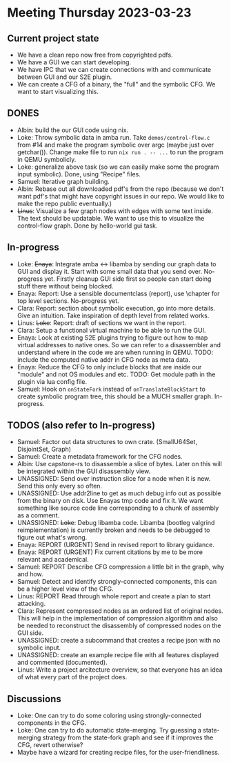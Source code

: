# Meeting Thursday 2023-03-23

## Current project state
- We have a clean repo now free from copyrighted pdfs.
- We have a GUI we can start developing.
- We have IPC that we can create connections with and communicate between GUI
  and our S2E plugin.
- We can create a CFG of a binary, the "full" and the symbolic CFG. We want to
  start visualizing this.

## DONES
- Albin: build the our GUI code using nix.
- Loke: Throw symbolic data in amba run. Take `demos/control-flow.c` from
  #14 and make the program symbolic over argc (maybe just over getchar()).
  Change make file to run `nix run . -- ...` to run the program in QEMU
  symbolicly.
- Loke: generalize above task (so we can easily make some the program input
  symbolic). Done, using "Recipe" files.
- Samuel: Iterative graph building.
- Albin: Rebase out all downloaded pdf's from the repo (because we don't want
  pdf's that might have copyright issues in our repo. We would like to make the
  repo public eventually.)
- ~~Linus~~: Visualize a few graph nodes with edges with some text inside. The text
  should be updatable. We want to use this to visualize the control-flow graph.
  Done by hello-world gui task.

## In-progress
- Loke: ~~Enaya~~: Integrate amba ↔ libamba by sending our graph data to GUI
  and display it. Start with some small data that you send over. No-progress
  yet. Firstly cleanup GUI side first so people can start doing stuff there
  without being blocked.
- Enaya: Report: Use a sensible documentclass (report), use \chapter for top
  level sections. No-progress yet.
- Clara: Report: section about symbolic execution, go into more details. Give
  an intuition. Take inspiration of depth level from related works.
- Linus: ~~Loke~~: Report: draft of sections we want in the report.
- Clara: Setup a functional virtual machine to be able to run the GUI.
- Enaya: Look at existing S2E plugins trying to figure out how to map virtual
  addresses to native ones. So we can refer to a disassembler and understand
  where in the code we are when running in QEMU. TODO: include the computed
  native addr in CFG node as meta data.
- Enaya: Reduce the CFG to only include blocks that are inside our "module" and
  not OS modules and etc. TODO: Get module path in the plugin via lua config
  file.
- Samuel: Hook on `onStateFork` instead of `onTranslateBlockStart` to create
  symbolic program tree, this should be a MUCH smaller graph. In-progress.

## TODOS (also refer to In-progress)
- Samuel: Factor out data structures to own crate. (SmallU64Set, DisjointSet,
  Graph)
- Samuel: Create a metadata framework for the CFG nodes.
- Albin: Use capstone-rs to disassemble a slice of bytes. Later on this
  will be integrated within the GUI disassembly view. 
- UNASSIGNED: Send over instruction slice for a node when it is new. Send this
  only every so often.
- UNASSIGNED: Use addr2line to get as much debug info out as possible from the
  binary on disk. Use Enayas tmp code and fix it. We want something like source
  code line corresponding to a chunk of assembly as a comment.
- UNASSIGNED: ~~Loke~~: Debug libamba code. Libamba (bootleg valgrind
  reimplementation) is currently broken and needs to be debugged to figure out
  what's wrong.
- Enaya: REPORT (URGENT) Send in revised report to library guidance.
- Enaya: REPORT (URGENT) Fix current citations by me to be more relevant and
  academical.
- Samuel: REPORT Describe CFG compression a little bit in the graph, why and
  how.
- Samuel: Detect and identify strongly-connected components, this can be a
  higher level view of the CFG.
- Linus: REPORT Read through whole report and create a plan to start
  attacking.
- Clara: Represent compressed nodes as an ordered list of original nodes. This
  will help in the implementation of compression algorithm and also be needed
  to reconstruct the disassembly of compressed nodes on the GUI side.
- UNASSIGNED: create a subcommand that creates a recipe json with no symbolic
  input.
- UNASSIGNED: create an example recipe file with all features displayed and
  commented (documented).
- Linus: Write a project arcitecture overview, so that everyone has an
  idea of what every part of the project does.


## Discussions
- Loke: One can try to do some coloring using strongly-connected components in
  the CFG.
- Loke: One can try to do automatic state-merging. Try guessing a state-merging
  strategy from the state-fork graph and see if it improves the CFG, revert
  otherwise?
- Maybe have a wizard for creating recipe files, for the user-friendliness.


